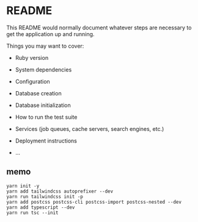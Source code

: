 # README

This README would normally document whatever steps are necessary to get the
application up and running.

Things you may want to cover:

* Ruby version

* System dependencies

* Configuration

* Database creation

* Database initialization

* How to run the test suite

* Services (job queues, cache servers, search engines, etc.)

* Deployment instructions

* ...

## memo
```
yarn init -y
yarn add tailwindcss autoprefixer --dev
yarn run tailwindcss init -p
yarn add postcss postcss-cli postcss-import postcss-nested --dev
yarn add typescript --dev
yarn run tsc --init